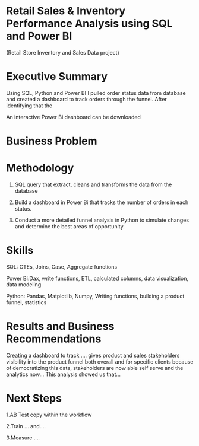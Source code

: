 # Retail Sales & Inventory Performance Analysis using SQL and Power BI 
(Retail Store Inventory and Sales Data project)
# Executive Summary
Using SQL, Python and Power BI I pulled order status data from database and created a dashboard to track orders through the funnel. After identifying that the 

An interactive Power Bi dashboard can be downloaded 
# Business Problem
# Methodology
1. SQL query that extract, cleans and transforms the data from the database

2. Build a dashboard in Power Bi that tracks the number of orders in each status.

3. Conduct a more detailed funnel analysis in Python to simulate changes and determine the best areas of opportunity.

# Skills
SQL: CTEs, Joins, Case, Aggregate functions

Power Bi:Dax, write functions, ETL, calculated columns, data visualization, data modeling

Python: Pandas, Matplotlib, Numpy, Writing functions, building a product funnel, statistics

# Results and Business Recommendations
Creating a dashboard to track .... gives product and sales stakeholders visibility into the product funnel both overall and for specific clients because of democratizing this data, stakeholders are now able self serve and the analytics now... This analysis showed us that...
# Next Steps

1.AB Test copy within the workflow

2.Train ... and....

3.Measure ....
